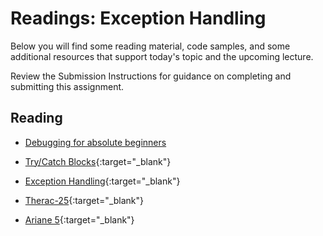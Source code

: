# Readings: Exception Handling

Below you will find some reading material, code samples, and some additional resources that support today's topic and the upcoming lecture.

Review the Submission Instructions for guidance on completing and submitting this assignment.

## Reading

- [Debugging for absolute beginners](https://docs.microsoft.com/en-us/visualstudio/debugger/debugging-absolute-beginners?view=vs-2019)

<!-- Mix it up! Create the questions with pointed answers, fill in the blank, or opinion/open ended -->

- [Try/Catch Blocks](https://docs.microsoft.com/en-us/dotnet/standard/exceptions/how-to-use-the-try-catch-block-to-catch-exceptions){:target="_blank"}

<!-- Mix it up! Create the questions with pointed answers, fill in the blank, or opinion/open ended -->

- [Exception Handling](https://docs.microsoft.com/en-us/dotnet/csharp/language-reference/keywords/exception-handling-statements){:target="_blank"}

<!-- Mix it up! Create the questions with pointed answers, fill in the blank, or opinion/open ended -->

- [Therac-25](https://en.wikipedia.org/wiki/Therac-25){:target="_blank"}

<!-- Mix it up! Create the questions with pointed answers, fill in the blank, or opinion/open ended -->

- [Ariane 5](https://en.wikipedia.org/wiki/Ariane_5){:target="_blank"}

<!-- Mix it up! Create the questions with pointed answers, fill in the blank, or opinion/open ended -->

<!-- NOTE: "additional resources" may not be relevant for every class. Omit this section or any of the sections below if you don't have anything for your students here -->